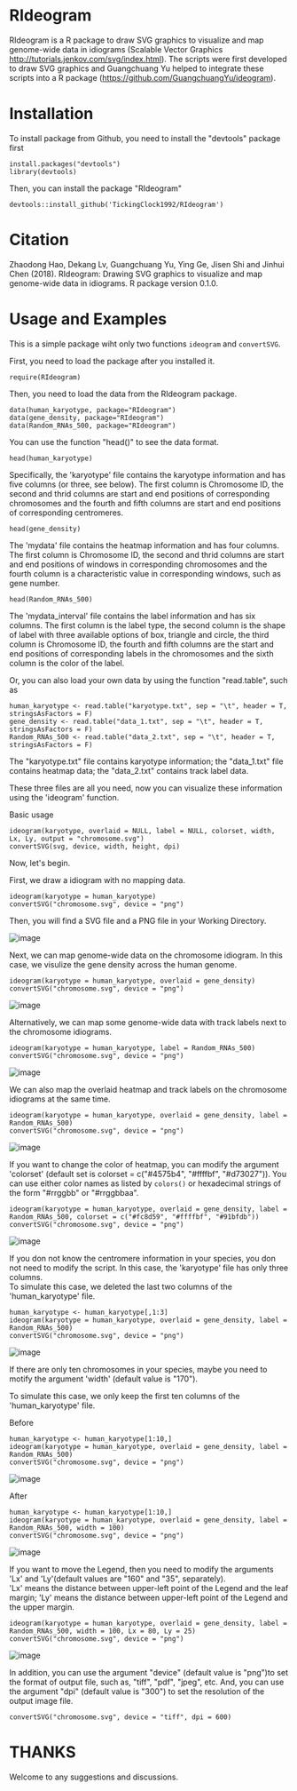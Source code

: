 # RIdeogram

RIdeogram is a R package to draw SVG graphics to visualize and map genome-wide data in idiograms (Scalable Vector Graphics http://tutorials.jenkov.com/svg/index.html). The scripts were first developed to draw SVG graphics and Guangchuang Yu helped to integrate these scripts into a R package (https://github.com/GuangchuangYu/ideogram).

# Installation

To install package from Github, you need to install the "devtools" package first<br>
```
install.packages("devtools")
library(devtools)
```
Then, you can install the package "RIdeogram"<br>
```
devtools::install_github('TickingClock1992/RIdeogram')
```

# Citation


Zhaodong Hao, Dekang Lv, Guangchuang Yu, Ying Ge, Jisen Shi and Jinhui
Chen (2018). RIdeogram: Drawing SVG graphics to visualize and map
genome-wide data in idiograms. R package version 0.1.0.

# Usage and Examples

This is a simple package wiht only two functions `ideogram` and `convertSVG`.

First, you need to load the package after you installed it.

```
require(RIdeogram)
```
Then, you need to load the data from the RIdeogram package.
```
data(human_karyotype, package="RIdeogram")
data(gene_density, package="RIdeogram")
data(Random_RNAs_500, package="RIdeogram")
```
You can use the function "head()" to see the data format.
```
head(human_karyotype)
```
Specifically, the 'karyotype' file contains the karyotype information and has five columns (or three, see below). The first column is Chromosome ID, the second and thrid columns are start and end positions of corresponding chromosomes and the fourth and fifth columns are start and end positions of corresponding centromeres.


```
head(gene_density)
```
The 'mydata' file contains the heatmap information and has four columns. The first column is Chromosome ID, the second and thrid columns are start and end positions of windows in corresponding chromosomes and the fourth column is a characteristic value in corresponding windows, such as gene number.


```
head(Random_RNAs_500)
```
The 'mydata_interval' file contains the label information and has six columns. The first column is the label type, the second column is the shape of label with three available options of box, triangle and circle, the third column is Chromosome ID, the fourth and fifth columns are the start and end positions of corresponding labels in the chromosomes and the sixth column is the color of the label.

Or, you can also load your own data by using the function "read.table", such as
```
human_karyotype <- read.table("karyotype.txt", sep = "\t", header = T, stringsAsFactors = F)
gene_density <- read.table("data_1.txt", sep = "\t", header = T, stringsAsFactors = F)
Random_RNAs_500 <- read.table("data_2.txt", sep = "\t", header = T, stringsAsFactors = F)
```
The "karyotype.txt" file contains karyotype information; the "data_1.txt" file contains heatmap data; the "data_2.txt" contains track label data.

These three files are all you need, now you can visualize these information using the 'ideogram' function.

Basic usage
```
ideogram(karyotype, overlaid = NULL, label = NULL, colorset, width, Lx, Ly, output = "chromosome.svg")
convertSVG(svg, device, width, height, dpi)
```

Now, let's begin.

First, we draw a idiogram with no mapping data.
```
ideogram(karyotype = human_karyotype)
convertSVG("chromosome.svg", device = "png")
```
Then, you will find a SVG file and a PNG file in your Working Directory.

![image](https://github.com/TickingClock1992/RIdeogram/blob/master/images/example1.png)

Next, we can map genome-wide data on the chromosome idiogram. In this case, we visulize the gene density across the human genome.
```
ideogram(karyotype = human_karyotype, overlaid = gene_density)
convertSVG("chromosome.svg", device = "png")
```

![image](https://github.com/TickingClock1992/RIdeogram/blob/master/images/example2.png)

Alternatively, we can map some genome-wide data with track labels next to the chromosome idiograms.
```
ideogram(karyotype = human_karyotype, label = Random_RNAs_500)
convertSVG("chromosome.svg", device = "png")
```

![image](https://github.com/TickingClock1992/RIdeogram/blob/master/images/example3.png)

We can also map the overlaid heatmap and track labels on the chromosome idiograms at the same time.
```
ideogram(karyotype = human_karyotype, overlaid = gene_density, label = Random_RNAs_500)
convertSVG("chromosome.svg", device = "png")
```

![image](https://github.com/TickingClock1992/RIdeogram/blob/master/images/example4.png)

If you want to change the color of heatmap, you can modify the argument 'colorset' (default set is colorset = c("#4575b4", "#ffffbf", "#d73027")). You can use either color names as listed by `colors()` or hexadecimal strings of the form "#rrggbb" or "#rrggbbaa".

```
ideogram(karyotype = human_karyotype, overlaid = gene_density, label = Random_RNAs_500, colorset = c("#fc8d59", "#ffffbf", "#91bfdb"))
convertSVG("chromosome.svg", device = "png")
```

![image](https://github.com/TickingClock1992/RIdeogram/blob/master/images/example5.png)

If you don not know the centromere information in your species, you don not need to modify the script. In this case, the 'karyotype' file has only three columns.<br>
To simulate this case, we deleted the last two columns of the 'human_karyotype' file.
```
human_karyotype <- human_karyotype[,1:3]
ideogram(karyotype = human_karyotype, overlaid = gene_density, label = Random_RNAs_500)
convertSVG("chromosome.svg", device = "png")
```
![image](https://github.com/TickingClock1992/RIdeogram/blob/master/images/example6.png)

If there are only ten chromosomes in your species, maybe you need to motify the argument 'width' (default value is "170").

To simulate this case, we only keep the first ten columns of the 'human_karyotype' file.

Before
```
human_karyotype <- human_karyotype[1:10,]
ideogram(karyotype = human_karyotype, overlaid = gene_density, label = Random_RNAs_500)
convertSVG("chromosome.svg", device = "png")
```

![image](https://github.com/TickingClock1992/RIdeogram/blob/master/images/example7.png)

After
```
human_karyotype <- human_karyotype[1:10,]
ideogram(karyotype = human_karyotype, overlaid = gene_density, label = Random_RNAs_500, width = 100)
convertSVG("chromosome.svg", device = "png")
```

![image](https://github.com/TickingClock1992/RIdeogram/blob/master/images/example8.png)

If you want to move the Legend, then you need to modify the arguments 'Lx' and 'Ly'(default values are "160" and "35", separately).<br>
'Lx' means the distance between upper-left point of the Legend and the leaf margin; 'Ly' means the distance between upper-left point of the Legend and the upper margin.

```
ideogram(karyotype = human_karyotype, overlaid = gene_density, label = Random_RNAs_500, width = 100, Lx = 80, Ly = 25)
convertSVG("chromosome.svg", device = "png")
```

![image](https://github.com/TickingClock1992/RIdeogram/blob/master/images/example9.png)

In addition, you can use the argument "device" (default value is "png")to set the format of output file, such as, "tiff", "pdf", "jpeg", etc. And, you can use the argument "dpi" (default value is "300") to set the resolution of the output image file.
```
convertSVG("chromosome.svg", device = "tiff", dpi = 600)
```
# THANKS
Welcome to any suggestions and discussions.
